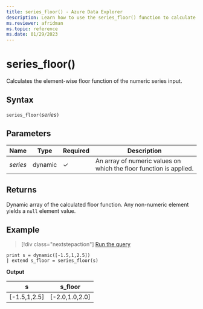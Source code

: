```yaml
---
title: series_floor() - Azure Data Explorer
description: Learn how to use the series_floor() function to calculate the element-wise floor function of the numeric series input.
ms.reviewer: afridman
ms.topic: reference
ms.date: 01/29/2023
---
```

# series_floor()

Calculates the element-wise floor function of the numeric series input.

## Syntax

`series_floor(`*series*`)`

## Parameters

| Name | Type | Required | Description |
|--|--|--|--|
| *series* | dynamic | &check; | An array of numeric values on which the floor function is applied.|

## Returns

Dynamic array of the calculated floor function. Any non-numeric element yields a `null` element value.

## Example

> [!div class="nextstepaction"]
> <a href="https://dataexplorer.azure.com/clusters/help/databases/Samples?query=H4sIAAAAAAAAAysoyswrUShWsFVIqcxLzM1M1ojWNdQz1THUMdIzjdXkqlFIrShJzUtRKI5Py8nPLwIqLE4tykyFcjWKNQFIrQOdQgAAAA==" target="_blank">Run the query</a>

```kusto
print s = dynamic([-1.5,1,2.5])
| extend s_floor = series_floor(s)
```

**Output**

|s|s_floor|
|---|---|
|[-1.5,1,2.5]|[-2.0,1.0,2.0]|
